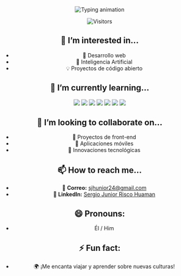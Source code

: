 <div align="center">

  <img src="https://readme-typing-svg.herokuapp.com?size=32&duration=2000&color=007BFF&center=true&vCenter=true&lines=Hi%2C+I'm+%40JuniorRisco;Welcome+to+my+GitHub+Profile!" alt="Typing animation" />

  ![Visitors](https://visitor-badge.laobi.icu/badge?page_id=JuniorRisco.JuniorRisco)

  ## 👀 I’m interested in...
  - 🚀 Desarrollo web
  - 🤖 Inteligencia Artificial
  - 💡 Proyectos de código abierto

  ## 🌱 I’m currently learning...
  <p align="center">
    <img src="https://img.shields.io/badge/Angular-DD0031?style=for-the-badge&logo=angular&logoColor=white" />
    <img src="https://img.shields.io/badge/Node.js-339933?style=for-the-badge&logo=nodedotjs&logoColor=white" />
    <img src="https://img.shields.io/badge/Next.js-000000?style=for-the-badge&logo=nextdotjs&logoColor=white" />
    <img src="https://img.shields.io/badge/React-61DAFB?style=for-the-badge&logo=react&logoColor=black" />
    <img src="https://img.shields.io/badge/Expo-000020?style=for-the-badge&logo=expo&logoColor=white" />
    <img src="https://img.shields.io/badge/Laravel-FF2D20?style=for-the-badge&logo=laravel&logoColor=white" />
    <img src="https://img.shields.io/badge/Vue.js-4FC08D?style=for-the-badge&logo=vuedotjs&logoColor=white" />
  </p>

  ## 💞️ I’m looking to collaborate on...
  - 🎨 Proyectos de front-end  
  - 📱 Aplicaciones móviles  
  - 🚀 Innovaciones tecnológicas  

  ## 📫 How to reach me...
  - 📧 **Correo:** [sjhunior24@gmail.com](mailto:sjhunior24@gmail.com)  
  - 💼 **LinkedIn:** [Sergio Junior Risco Huaman](https://www.linkedin.com/in/sergio-junior-risco-huaman-88425828a/)  

  ## 😄 Pronouns: 
  - Él / Him  

  ## ⚡ Fun fact:
  - 🌍 ¡Me encanta viajar y aprender sobre nuevas culturas!

</div>
